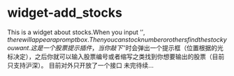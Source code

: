 # widget-add_stocks
This is a widget about stocks.When you input '$' ,there will appear a prompt box.Then you can stock number or others find the stock you want.
这是一个股票提示插件，当你敲下'$'时会弹出一个提示框（位置根据的光标决定），之后你就可以输入股票编号或者缩写之类找到你想要输出的股票（目前只支持沪深）。
目前对外只开放了一个接口 未完待续...
